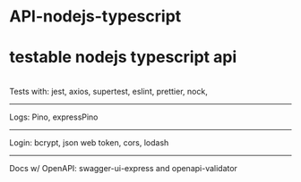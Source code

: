 # API-nodejs-typescript
<h1>testable nodejs typescript api </h1>
<br>
Tests with:
jest, axios, supertest, eslint, prettier, nock, 
<hr>
Logs:
Pino, expressPino
<hr>
Login:
bcrypt, json web token, cors, lodash
<hr>
Docs w/ OpenAPI:
swagger-ui-express 
 and openapi-validator
